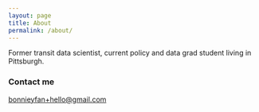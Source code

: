 ```yaml
---
layout: page
title: About
permalink: /about/
---
```


Former transit data scientist, current policy and data grad student living in Pittsburgh.

### Contact me

[bonnieyfan+hello@gmail.com](mailto:bonnieyfan+hello@gmail.com@domain.com)
